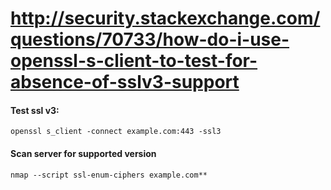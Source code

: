 # http://security.stackexchange.com/questions/70733/how-do-i-use-openssl-s-client-to-test-for-absence-of-sslv3-support

#### Test ssl v3:

```
openssl s_client -connect example.com:443 -ssl3
```

#### Scan server for supported version

```
nmap --script ssl-enum-ciphers example.com**
```
